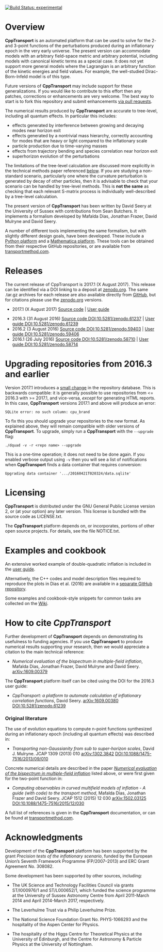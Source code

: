 [![Build Status: experimental](https://travis-ci.org/ds283/CppTransport.svg?branch=experimental)](https://travis-ci.org/ds283/CppTransport)

# Overview

**CppTransport** is an automated platform that can be used to solve for the 2- and 3-point functions of the perturbations produced during an inflationary epoch in the very early universe. The present version can accommodate models with an arbitrary  field-space metric and arbitrary potential, including models with canonical kinetic terms as a special case. It does not yet support more general models where the Lagrangian is an arbitrary function of the kinetic energies and field values. For example, the well-studied Dirac-Born-Infeld model is of this type.

Future versions of **CppTransport** may include support for these generalizations. If you would like to contribute to this effort then any patches, corrections or enhancements are very welcome. The best way to start is to fork this repository and submit enhancements [via pull requests](https://guides.github.com/introduction/flow).

The numerical results produced by **CppTransport** are accurate to tree-level, including all quantum effects. In particular this includes:

* effects generated by interference between growing and decaying modes near horizon exit
* effects generated by a nontrivial mass hierarchy, correctly accounting for modes that are heavy or light compared to the inflationary scale
* particle production due to time-varying masses
* effects from trajectory bending and species correlation near horizon exit
* superhorizon evolution of the perturbations

The limitations of the tree-level calculation are discussed more explicitly in the technical methods paper referenced [below](#how-to-cite-cpptransport). If you are studying a non-standard scenario, particularly one where the curvature perturbation is generated by decay of other particles, then it is advisable to check that your scenario can be handled by tree-level methods. This is **not the same** as checking that each relevant S-matrix process is individually well-described by a tree-level calculation.

The present version of **CppTransport** has been written by David Seery at the University of Sussex with contributions from Sean Butchers. It implements a formalism developed by Mafalda Dias, Jonathan Frazer, David Mulryne and David Seery.

A number of different tools implementing the same formalism, but with slightly different design goals, have been developed. These include a [Python platform](https://github.com/jronayne/PyTransport) and a [Mathematica platform](https://github.com/mafaldadias/mTransport). These tools can be obtained from their respective GitHub repositories, or are available from [transportmethod.com](http://transportmethod.com).

# Releases

The current release of CppTransport is 2017.1 (X August 2017). This release can be identified via a DOI linking to a deposit at [zenodo.org](https://zenodo.org/record/59403). The same .tar.gz archives for each release are also available directly from [GitHub](https://github.com/ds283/CppTransport/releases), but for citations please use the [zenodo.org](https://zenodo.org) versions.

- 2017.1 (X August 2017) [Source code]() | [User guide]()
* 2016.3 (31 August 2016) [Source code DOI:10.5281/zenodo.61237](http://dx.doi.org/10.5281/zenodo.61237) | [User guide DOI:10.5281/zenodo.61239](http://dx.doi.org/10.5281/zenodo.61239)
* 2016.2 (3 August 2016) [Source code DOI:10.5281/zenodo.59403](http://dx.doi.org/10.5281/zenodo.59403) | [User guide DOI:10.5281/zenodo.59406](http://dx.doi.org/10.5281/zenodo.59406)
* 2016.1 (26 July 2016) [Source code DOI:10.5281/zenodo.58710](http://dx.doi.org/10.5281/zenodo.58710) | [User guide DOI:10.5281/zenodo.58714](http://dx.doi.org/10.5281/zenodo.58714)

# Upgrading repositories from 2016.3 and earlier

Version 2017.1 introduces a [small change](https://github.com/ds283/CppTransport/commit/1a61ecc7d1003fff20b662648f709ce0e7bcf220) in the repository database. This is backwards compatible: it is generally possible to use repositories from <= 2016.3 with >= 2017.1, and vice-versa, *except* for generating HTML reports. In this case, **CppTransport** versions 2017.1 and above will produce an error:
```
SQLite error: no such column: cpu_brand
```
To fix this you should upgrade your repositories to the new format. As explained above, they will remain compatible with older versions of **CppTransport**. To upgrade, simply run a **CppTransport** with the `--upgrade` flag:
```
./dquad -v -r <repo name> --upgrade
```
This is a one-time operation; it does not need to be done again. If you enabled verbose output using `-v` then you will see a list of notifications when **CppTransport** finds a data container that requires conversion:
```
Upgrading data container '.../20160421T020324/data.sqlite'
```

# Licensing

**CppTransport** is distributed under the GNU General Public License version 2, or (at your option) any later version. This license is bundled with the source code as LICENSE.txt.

The **CppTransport** platform depends on, or incorporates, portions of other open source projects. For details, see the file NOTICE.txt.

# Examples and cookbook

An extensive worked example of double-quadratic inflation is included in the [user guide](http://dx.doi.org/10.5281/zenodo.58714).

Alternatively, the C++ codes and model description files required to reproduce the plots in Dias et al. (2016) are available in a [separate GitHub repository](https://github.com/ds283/transport-paper).

Some examples and cookbook-style snippets for common tasks are collected on the [Wiki](https://github.com/ds283/CppTransport/wiki).

# How to cite *CppTransport*

Further development of **CppTransport** depends on demonstrating its usefulness to funding agencies. If you use **CppTransport** to produce numerical results supporting your research, then we would appreciate a citation to the main technical reference:

* *Numerical evaluation of the bispectrum in multiple-field inflation*, Mafalda Dias, Jonathan Frazer, David Mulryne and David Seery. [arXiv:1609.00379](http://arXiv.org/abs/1609.00379)

The **CppTransport** platform itself can be cited using the DOI for the 2016.3 user guide:

* *CppTransport: a platform to automate calculation of inflationary correlation functions*, David Seery. [arXiv:1609.00380](https://arXiv.org/abs/1609.00380) [DOI:10.5281/zenodo.61239](http://dx.doi.org/10.5281/zenodo.61239)

### Original literature

The use of evolution equations to compute n-point functions synthesized during an inflationary epoch (including all quantum effects) was described in:

* *Transporting non-Gaussianity from sub to super-horizon scales*, David J. Mulryne. JCAP 1309 (2013) 010 [arXiv:1302.3842](http://arxiv.org/abs/arXiv:1302.3842) [DOI:10.1088/1475-7516/2013/09/010](http://dx.doi.org/10.1088/1475-7516/2013/09/010)

Concrete numerical details are described in the paper [*Numerical evaluation of the bispectrum in multiple-field inflation*](http://arXiv.org/abs/1609.00379) listed above, or were first given for the two-point function in:

* *Computing observables in curved multifield models of inflation - A guide (with code) to the transport method*, Mafalda Dias, Jonathan Frazer and David Seery. JCAP 1512 (2015) 12 030 [arXiv:1502.03125](http://arxiv.org/abs/arXiv:1502.03125) [DOI:10.1088/1475-7516/2015/12/030](http://dx.doi.org/10.1088/1475-7516/2015/12/030)

A full list of references is given in the **CppTransport** documentation, or can be found at [transportmethod.com](https://transportmethod.com/method/).

# Acknowledgments

Development of the **CppTransport** platform has been supported by the grant *Precision tests of the inflationary scenario*, funded by the European Union’s Seventh Framework Programme (FP/2007–2013) and ERC Grant Agreement No. 308082.

Some development has been supported by other sources, including:

* The UK Science and Technology Facilities Council via grants ST/I000976/1 and ST/L000652/1, which funded the science programme at the University of Sussex Astronomy Centre from April 2011-March 2014 and April 2014-March 2017, respectively.

* The Leverhulme Trust via a Philip Leverhulme Prize.

* The National Science Foundation Grant No. PHYS-1066293 and the hospitality of the Aspen Center for Physics.

* The hospitality of the Higgs Centre for Theoretical Physics at the University of Edinburgh, and the Centre for Astronomy & Particle Physics at the University of Nottingham.
